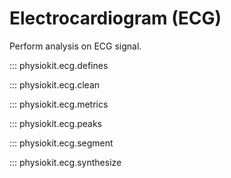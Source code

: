 # Electrocardiogram (ECG)

Perform analysis on ECG signal.

::: physiokit.ecg.defines

::: physiokit.ecg.clean

::: physiokit.ecg.metrics

::: physiokit.ecg.peaks

::: physiokit.ecg.segment

::: physiokit.ecg.synthesize
